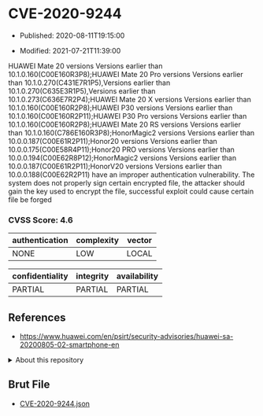 # CVE-2020-9244

- Published: 2020-08-11T19:15:00

- Modified: 2021-07-21T11:39:00

HUAWEI Mate 20 versions Versions earlier than 10.1.0.160(C00E160R3P8);HUAWEI Mate 20 Pro versions Versions earlier than 10.1.0.270(C431E7R1P5),Versions earlier than 10.1.0.270(C635E3R1P5),Versions earlier than 10.1.0.273(C636E7R2P4);HUAWEI Mate 20 X versions Versions earlier than 10.1.0.160(C00E160R2P8);HUAWEI P30 versions Versions earlier than 10.1.0.160(C00E160R2P11);HUAWEI P30 Pro versions Versions earlier than 10.1.0.160(C00E160R2P8);HUAWEI Mate 20 RS versions Versions earlier than 10.1.0.160(C786E160R3P8);HonorMagic2 versions Versions earlier than 10.0.0.187(C00E61R2P11);Honor20 versions Versions earlier than 10.0.0.175(C00E58R4P11);Honor20 PRO versions Versions earlier than 10.0.0.194(C00E62R8P12);HonorMagic2 versions Versions earlier than 10.0.0.187(C00E61R2P11);HonorV20 versions Versions earlier than 10.0.0.188(C00E62R2P11) have an improper authentication vulnerability. The system does not properly sign certain encrypted file, the attacker should gain the key used to encrypt the file, successful exploit could cause certain file be forged

### CVSS Score: **4.6**

| authentication | complexity | vector |
| --- | --- | --- |
| NONE | LOW | LOCAL |

| confidentiality | integrity | availability |
| --- | --- | --- |
| PARTIAL | PARTIAL | PARTIAL |

## References

* https://www.huawei.com/en/psirt/security-advisories/huawei-sa-20200805-02-smartphone-en

<details>
<summary>About this repository</summary> 

  This repository is part of the project [Live Hack CVE](https://github.com/Live-Hack-CVE). Main website can be found [www.live-hack.org](https://www.live-hack.org) 
  
  Made by [Sn0wAlice](https://github.com/Sn0wAlice) for the people that care about security and need to have a feed of the latest CVEs. Hope you enjoy it, don't forget to star the repo and follow me on [Twitter](https://twitter.com/Sn0wAlice) and [Github](https://github.com/Sn0wAlice). And that is my [personnal website](https://www.alice-snow.me/)

  - [Home Page](https://github.com/Live-Hack-CVE)
  - [Framework](https://github.com/Live-Hack-CVE/cve-framework)
  - [CVE database](https://github.com/Live-Hack-CVE/full_database)
  - [Changelog](https://github.com/Live-Hack-CVE/Changelog)
</details>

## Brut File

* [CVE-2020-9244.json](https://raw.githubusercontent.com/Live-Hack-CVE/full_database/main/cves/2020/CVE-2020-9244.json)

